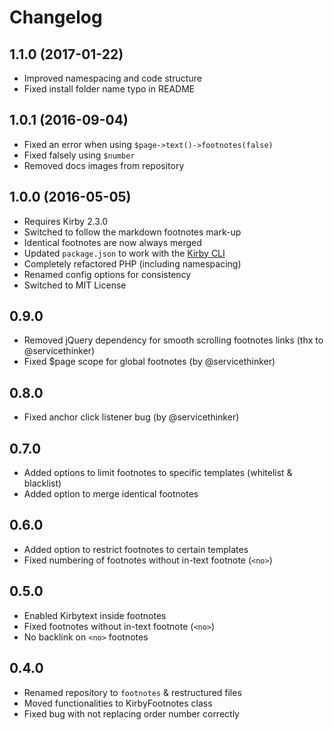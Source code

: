 # Changelog

## 1.1.0 (2017-01-22)
- Improved namespacing and code structure
- Fixed install folder name typo in README

## 1.0.1 (2016-09-04)
- Fixed an error when using `$page->text()->footnotes(false)`
- Fixed falsely using `$number`
- Removed docs images from repository

## 1.0.0 (2016-05-05)
- Requires Kirby 2.3.0
- Switched to follow the markdown footnotes mark-up
- Identical footnotes are now always merged
- Updated `package.json` to work with the [Kirby CLI](https://github.com/getkirby/cli)
- Completely refactored PHP (including namespacing)
- Renamed config options for consistency
- Switched to MIT License

## 0.9.0
- Removed jQuery dependency for smooth scrolling footnotes links (thx to @servicethinker)
- Fixed $page scope for global footnotes (by @servicethinker)

## 0.8.0
- Fixed anchor click listener bug (by @servicethinker)

## 0.7.0
- Added options to limit footnotes to specific templates (whitelist & blacklist)
- Added option to merge identical footnotes

## 0.6.0
- Added option to restrict footnotes to certain templates
- Fixed numbering of footnotes without in-text footnote (`<no>`)

## 0.5.0
- Enabled Kirbytext inside footnotes
- Fixed footnotes without in-text footnote (`<no>`)
- No backlink on `<no>` footnotes

## 0.4.0
- Renamed repository to `footnotes` & restructured files
- Moved functionalities to KirbyFootnotes class
- Fixed bug with not replacing order number correctly
